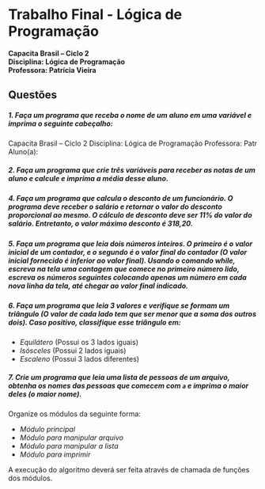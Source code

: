 # Trabalho Final - Lógica de Programação

**Capacita Brasil – Ciclo 2**  
**Disciplina: Lógica de Programação**  
**Professora: Patrícia Vieira**  

## Questões

##### 1. Faça um programa que receba o nome de um aluno em uma variável e imprima o seguinte cabeçalho:
Capacita Brasil – Ciclo 2
Disciplina: Lógica de Programação
Professora: Patr
Aluno(a):


##### 2. Faça um programa que crie três variáveis para receber as notas de um aluno e calcule e imprima a média desse aluno.

##### 4. Faça um programa que calcula o desconto de um funcionário. O programa deve receber o salário e retornar o valor do desconto proporcional ao mesmo. O cálculo de desconto deve ser 11% do valor do salário. Entretanto, o valor máximo desconto é 318,20.

##### 5. Faça um programa que leia dois números inteiros. O primeiro é o valor inicial de um contador, e o segundo é o valor final do contador (O valor inicial fornecido é inferior ao valor final). Usando o comando while, escreva na tela uma contagem que comece no primeiro número lido, escreva os números seguintes colocando apenas um número em cada nova linha da tela, até chegar ao valor final indicado.

##### 6. Faça um programa que leia 3 valores e verifique se formam um triângulo (O valor de cada lado tem que ser menor que a soma dos outros dois). Caso positivo, classifique esse triângulo em:
- *Equilátero* (Possui os 3 lados iguais)
- *Isósceles* (Possui 2 lados iguais)
- *Escaleno* (Possui 3 lados diferentes)

##### 7. Crie um programa que leia uma lista de pessoas de um arquivo, obtenha os nomes das pessoas que comecem com `a` e imprima o maior deles (o maior nome). 

Organize os módulos da seguinte forma:

- *Módulo principal*
- *Módulo para manipular arquivo*
- *Módulo para manipular a lista*
- *Módulo para imprimir*

A execução do algoritmo deverá ser feita através de chamada de funções dos módulos.
